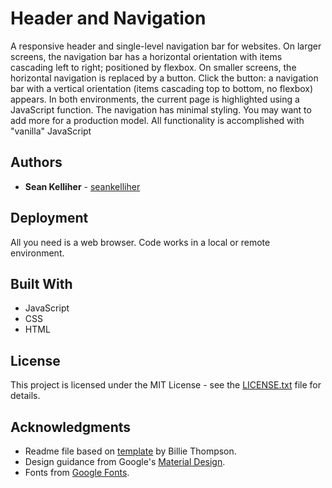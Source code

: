 # Header and Navigation

A responsive header and single-level navigation bar for websites. On larger screens, the navigation bar has a horizontal orientation with items cascading left to right; positioned by flexbox. On smaller screens, the horizontal navigation is replaced by a button. Click the button: a navigation bar with a vertical orientation (items cascading top to bottom, no flexbox) appears. In both environments, the current page is highlighted using a JavaScript function. The navigation has minimal styling. You may want to add more for a production model. All functionality is accomplished with "vanilla" JavaScript

## Authors

* **Sean Kelliher** - [seankelliher](https://github.com/seankelliher)

## Deployment

All you need is a web browser. Code works in a local or remote environment.

## Built With

* JavaScript
* CSS
* HTML

## License

This project is licensed under the MIT License - see the [LICENSE.txt](LICENSE.txt) file for details.

## Acknowledgments

* Readme file based on [template](https://gist.github.com/PurpleBooth/109311bb0361f32d87a2) by Billie Thompson.
* Design guidance from Google's [Material Design](https://material.io/design).
* Fonts from [Google Fonts](https://fonts.google.com).